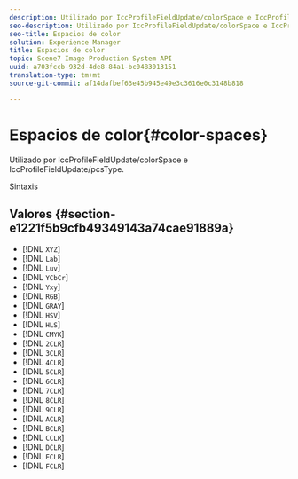 ```yaml
---
description: Utilizado por IccProfileFieldUpdate/colorSpace e IccProfileFieldUpdate/pcsType.
seo-description: Utilizado por IccProfileFieldUpdate/colorSpace e IccProfileFieldUpdate/pcsType.
seo-title: Espacios de color
solution: Experience Manager
title: Espacios de color
topic: Scene7 Image Production System API
uuid: a703fccb-932d-4de8-84a1-bc0483013151
translation-type: tm+mt
source-git-commit: af14dafbef63e45b945e49e3c3616e0c3148b818

---
```



# Espacios de color{#color-spaces}

Utilizado por IccProfileFieldUpdate/colorSpace e IccProfileFieldUpdate/pcsType.

Sintaxis

## Valores {#section-e1221f5b9cfb49349143a74cae91889a}

* [!DNL `XYZ`]
* [!DNL `Lab`]
* [!DNL `Luv`]
* [!DNL `YCbCr`]
* [!DNL `Yxy`]
* [!DNL `RGB`]
* [!DNL `GRAY`]
* [!DNL `HSV`]
* [!DNL `HLS`]
* [!DNL `CMYK`]
* [!DNL `2CLR`]
* [!DNL `3CLR`]
* [!DNL `4CLR`]
* [!DNL `5CLR`]
* [!DNL `6CLR`]
* [!DNL `7CLR`]
* [!DNL `8CLR`]
* [!DNL `9CLR`]
* [!DNL `ACLR`]
* [!DNL `BCLR`]
* [!DNL `CCLR`]
* [!DNL `DCLR`]
* [!DNL `ECLR`]
* [!DNL `FCLR`]

